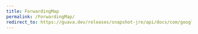 ```yaml
---
title: ForwardingMap
permalink: /ForwardingMap/
redirect_to: https://guava.dev/releases/snapshot-jre/api/docs/com/google/common/collect/ForwardingMap.html
---
```

